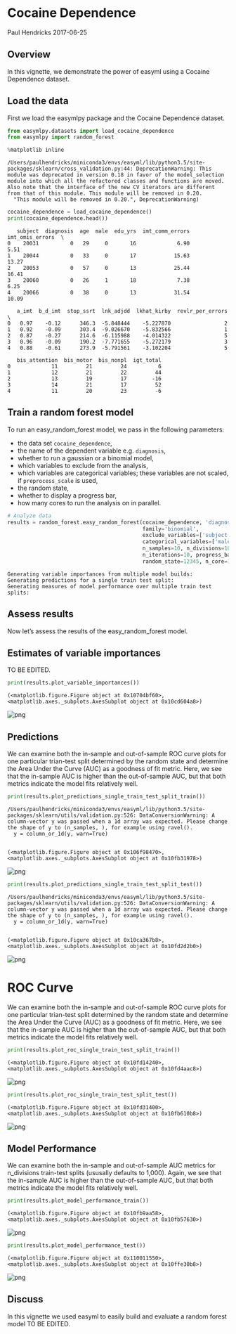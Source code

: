 
# Cocaine Dependence

Paul Hendricks
2017-06-25

## Overview

In this vignette, we demonstrate the power of easyml using a Cocaine Dependence dataset.

## Load the data

First we load the easymlpy package and the Cocaine Dependence dataset.



```python
from easymlpy.datasets import load_cocaine_dependence
from easymlpy import random_forest

%matplotlib inline
```

    /Users/paulhendricks/miniconda3/envs/easyml/lib/python3.5/site-packages/sklearn/cross_validation.py:44: DeprecationWarning: This module was deprecated in version 0.18 in favor of the model_selection module into which all the refactored classes and functions are moved. Also note that the interface of the new CV iterators are different from that of this module. This module will be removed in 0.20.
      "This module will be removed in 0.20.", DeprecationWarning)



```python
cocaine_dependence = load_cocaine_dependence()
print(cocaine_dependence.head())
```

       subject  diagnosis  age  male  edu_yrs  imt_comm_errors  imt_omis_errors  \
    0    20031          0   29     0       16             6.90             5.51   
    1    20044          0   33     0       17            15.63            13.27   
    2    20053          0   57     0       13            25.44            16.41   
    3    20060          0   26     1       18             7.38             6.25   
    4    20066          0   38     0       13            31.54            10.09   
    
       a_imt  b_d_imt  stop_ssrt  lnk_adjdd  lkhat_kirby  revlr_per_errors  \
    0   0.97    -0.12      346.3  -5.848444    -5.227870                 2   
    1   0.92    -0.09      303.4  -9.026670    -5.832566                 1   
    2   0.87    -0.27      214.6  -6.115988    -4.014322                 5   
    3   0.96    -0.09      190.2  -7.771655    -5.272179                 3   
    4   0.88    -0.61      273.9  -5.791561    -3.102204                 5   
    
       bis_attention  bis_motor  bis_nonpl  igt_total  
    0             11         21         24          6  
    1             12         21         22         44  
    2             13         19         17        -16  
    3             14         21         17         52  
    4             11         20         23         -6  


## Train a random forest model

To run an easy_random_forest model, we pass in the following parameters:

* the data set `cocaine_dependence`,
* the name of the dependent variable e.g. `diagnosis`,
* whether to run a gaussian or a binomial model,
* which variables to exclude from the analysis,
* which variables are categorical variables; these variables are not scaled, if `preprocess_scale` is used,
* the random state,
* whether to display a progress bar,
* how many cores to run the analysis on in parallel.


```python
# Analyze data
results = random_forest.easy_random_forest(cocaine_dependence, 'diagnosis',
                                           family='binomial',
                                           exclude_variables=['subject'],
                                           categorical_variables=['male'], 
                                           n_samples=10, n_divisions=10, 
                                           n_iterations=10, progress_bar=False, 
                                           random_state=12345, n_core=1)
```

    Generating variable importances from multiple model builds:
    Generating predictions for a single train test split:
    Generating measures of model performance over multiple train test splits:


## Assess results

Now let’s assess the results of the easy_random_forest model.

## Estimates of variable importances

TO BE EDITED.


```python
print(results.plot_variable_importances())
```

    (<matplotlib.figure.Figure object at 0x10704bf60>, <matplotlib.axes._subplots.AxesSubplot object at 0x10cd604a8>)



![png](cocaine_files/cocaine_6_1.png)


## Predictions

We can examine both the in-sample and out-of-sample ROC curve plots for one particular trian-test split determined by the random state and determine the Area Under the Curve (AUC) as a goodness of fit metric. Here, we see that the in-sample AUC is higher than the out-of-sample AUC, but that both metrics indicate the model fits relatively well.


```python
print(results.plot_predictions_single_train_test_split_train())
```

    /Users/paulhendricks/miniconda3/envs/easyml/lib/python3.5/site-packages/sklearn/utils/validation.py:526: DataConversionWarning: A column-vector y was passed when a 1d array was expected. Please change the shape of y to (n_samples, ), for example using ravel().
      y = column_or_1d(y, warn=True)


    (<matplotlib.figure.Figure object at 0x106f98470>, <matplotlib.axes._subplots.AxesSubplot object at 0x10fb31978>)



![png](cocaine_files/cocaine_8_2.png)



```python
print(results.plot_predictions_single_train_test_split_test())
```

    /Users/paulhendricks/miniconda3/envs/easyml/lib/python3.5/site-packages/sklearn/utils/validation.py:526: DataConversionWarning: A column-vector y was passed when a 1d array was expected. Please change the shape of y to (n_samples, ), for example using ravel().
      y = column_or_1d(y, warn=True)


    (<matplotlib.figure.Figure object at 0x10ca367b8>, <matplotlib.axes._subplots.AxesSubplot object at 0x10fd2d2b0>)



![png](cocaine_files/cocaine_9_2.png)


# ROC Curve

We can examine both the in-sample and out-of-sample ROC curve plots for one particular trian-test split determined by the random state and determine the Area Under the Curve (AUC) as a goodness of fit metric. Here, we see that the in-sample AUC is higher than the out-of-sample AUC, but that both metrics indicate the model fits relatively well.


```python
print(results.plot_roc_single_train_test_split_train())
```

    (<matplotlib.figure.Figure object at 0x10fd14240>, <matplotlib.axes._subplots.AxesSubplot object at 0x10fd4aac8>)



![png](cocaine_files/cocaine_11_1.png)



```python
print(results.plot_roc_single_train_test_split_test())
```

    (<matplotlib.figure.Figure object at 0x10fd31400>, <matplotlib.axes._subplots.AxesSubplot object at 0x10fb610b8>)



![png](cocaine_files/cocaine_12_1.png)


## Model Performance

We can examine both the in-sample and out-of-sample AUC metrics for n_divisions train-test splits (ususally defaults to 1,000). Again, we see that the in-sample AUC is higher than the out-of-sample AUC, but that both metrics indicate the model fits relatively well.


```python
print(results.plot_model_performance_train())
```

    (<matplotlib.figure.Figure object at 0x10fb9aa58>, <matplotlib.axes._subplots.AxesSubplot object at 0x10fb57630>)



![png](cocaine_files/cocaine_14_1.png)



```python
print(results.plot_model_performance_test())
```

    (<matplotlib.figure.Figure object at 0x110011550>, <matplotlib.axes._subplots.AxesSubplot object at 0x10ffe30b8>)



![png](cocaine_files/cocaine_15_1.png)


## Discuss

In this vignette we used easyml to easily build and evaluate a random forest model TO BE EDITED.



```python

```
